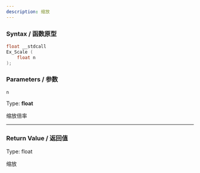 ```yaml
---
description: 缩放
---
```


### Syntax / 函数原型

```C++
float __stdcall 
Ex_Scale (
    float n
);
```

### Parameters / 参数

`n`

Type: **float**

缩放倍率

---

### Return Value / 返回值

Type: float

缩放
